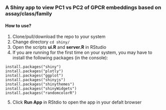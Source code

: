 ### A Shiny app to view PC1 vs PC2 of GPCR embeddings based on assay/class/family

#### How to use?
1. Clone/pull/download the repo to your system
2. Change directory `cd shiny/`
3. Open the scripts **ui.R** and **server.R** in RStudio
4. If you are running for the first time on your system, you may have to install the following packages (in the console):
```
install.packages("shiny")
install.packages("plotly")
install.packages("ggplot")
install.packages("shinyjs")
install.packages("shinythemes")
install.packages("shinyWidgets")
install.packages("randomcolorR")
```
5. Click **Run App** in RStdio to open the app in your defalt browser
